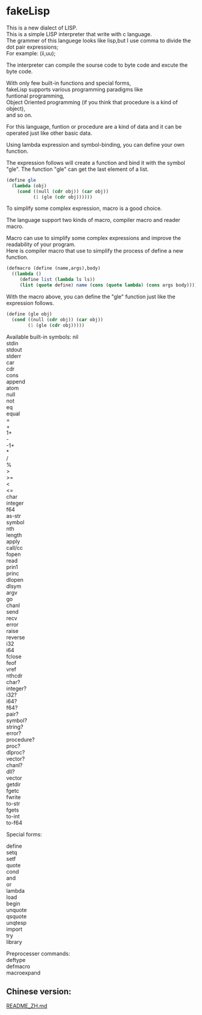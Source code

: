 # fakeLisp

This is a new dialect of LISP.  
This is a simple LISP interpreter that write with c language.  
The grammer of this languege looks like lisp,but I use comma to divide the dot pair expressions;  
For example: (ii,uu);  

The interpreter can compile the sourse code to byte code and excute the byte code.  

With only few built-in functions and special forms,   
fakeLisp supports various programming paradigms like   
funtional programming,  
Object Oriented programming (if you think that procedure is a kind of object),  
and so on.  

For this language, funtion or procedure are a kind of data and it can be operated just like other basic data.  

Using lambda expression and symbol-binding, you can define your own function.   

The expression follows will create a function and bind it with the symbol "gle". The function "gle" can get the last element of a list.  

```scheme
(define gle
  (lambda (obj)
    (cond ((null (cdr obj)) (car obj))
          (1 (gle (cdr obj))))))
```

To simplify some complex expression, macro is a good choice.  

The language support two kinds of macro, compiler macro and reader macro.  

Macro can use to simplify some complex expressions and improve the readability of your program.  
Here is compiler macro that use to simplify the process of define a new function.  

```scheme
(defmacro (define (name,args),body)
  ((lambda ()
     (define list (lambda ls ls))
     (list (quote define) name (cons (quote lambda) (cons args body))))))
```

With the macro above, you can define the "gle" function just like the expression follows.  

```scheme
(define (gle obj)
  (cond ((null (cdr obj)) (car obj))
        (1 (gle (cdr obj)))))
```

Available built-in symbols:
nil  
stdin  
stdout  
stderr  
car  
cdr  
cons  
append  
atom  
null  
not  
eq  
equal  
\=  
\+  
1+  
\-  
-1+  
\*  
/  
%  
\>  
\>=  
<  
<=  
char  
integer  
f64  
as-str  
symbol  
nth  
length  
apply  
call/cc  
fopen  
read  
prin1  
princ  
dlopen  
dlsym  
argv  
go  
chanl  
send  
recv  
error  
raise  
reverse  
i32  
i64  
fclose  
feof  
vref  
nthcdr  
char?  
integer?  
i32?  
i64?  
f64?  
pair?  
symbol?  
string?  
error?  
procedure?  
proc?  
dlproc?  
vector?  
chanl?  
dll?  
vector  
getdir  
fgetc  
fwrite  
to-str  
fgets  
to-int  
to-f64  

Special forms:  

define  
setq  
setf  
quote  
cond  
and  
or  
lambda  
load  
begin  
unquote  
qsquote  
unqtesp  
import  
try  
library

Preprocesser commands:  
deftype  
defmacro  
macroexpand

##  Chinese version:  
[README\_ZH.md](./README\_ZH.md)
